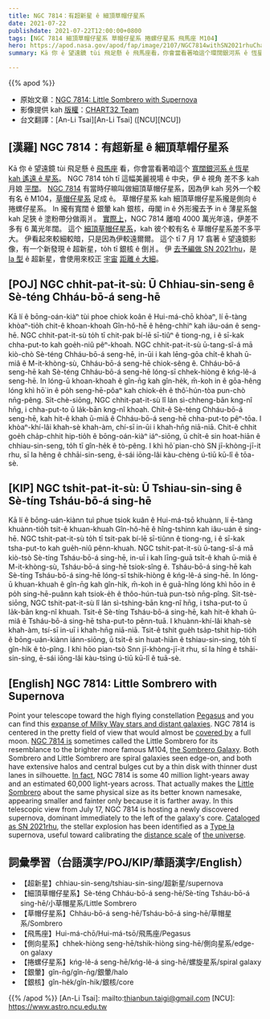 ```yaml
---
title: NGC 7814：有超新星 ê 細頂草帽仔星系
date: 2021-07-22
publishdate: 2021-07-22T12:00:00+0800
tags: [NGC 7814 細頂草帽仔星系 草帽仔星系 捲螺仔星系 飛馬座 M104]
hero: https://apod.nasa.gov/apod/fap/image/2107/NGC7814withSN2021rhuChart32_1024.jpg
summary: Kā 你 ê 望遠鏡 tùi 飛足懸 ê 飛馬座看，你會當看著咱這个環闊銀河系 ê 恆星 kah 遙遠 ê 星系。

---
```


{{% apod %}}

- 原始文章：[NGC 7814: Little Sombrero with Supernova](https://apod.nasa.gov/apod/ap210722.html)
- 影像提供 kah [版權][copyright]：[CHART32 Team](https://www.chart32.de/group)
- 台文翻譯：[An-Li Tsai][An-Li Tsai] ([NCU][NCU])

## [漢羅] NGC 7814：有超新星 ê 細頂草帽仔星系
Kā 你 ê 望遠鏡 tùi 飛足懸 ê [飛馬座][Pegasus] 看，你會當看著咱這个 [寬闊銀河系 ê 恆星 kah 遙遠 ê 星系][expanse of Milky Way stars and distant galaxies]。
NGC 7814 to̍h tī 這幅美麗視場 ê 中央，伊 ê 視角 差不多 kah 月娘 [平闊][covered by]。
[NGC 7814][NGC 7814 is] 有當時仔嘛叫做細頂草帽仔星系，因為伊 kah 另外一个較有名 ê M104，[草帽仔星系][the Sombrero Galaxy] 足成 ê。
草帽仔星系 kah 細頂草帽仔星系攏是側向 ê 捲螺仔星系。
In 攏有寬闊 ê 銀暈 kah 銀核，毋閣 in ê 外形攏去予 in ê 薄星系盤 kah 足狹 ê 塗粉帶分做兩爿。
[實際上][In fact]，NGC 7814 離咱 4000 萬光年遠，伊差不多有 6 萬光年闊。
這个 [細頂草帽仔星系][Little Sombrero]，kah 彼个較有名 ê 草帽仔星系差不多平大。
伊看起來較細較暗，只是因為伊較遠爾爾。
這个 tī 7 月 17 翕著 ê 望遠鏡影像，有一个新發現 ê 超新星，to̍h tī 銀核 ê 倒爿。
伊 [去予編做 SN 2021rhu][Cataloged as SN 2021rhu]，是 [Ia 型][Type Ia] ê 超新星，會使用來校正 [宇宙][the universe] [距離 ê 大細][distance scale]。


## [POJ] NGC chhit-pat-it-sù: Ū Chhiau-sin-seng ê Sè-téng Chháu-bō-á seng-hē
Kā lí ê bōng-oán-kiàⁿ tùi phoe chiok koân ê Hui-má-chō khòaⁿ, lí ē-tàng khòaⁿ-tio̍h chit-ê khoan-khoah Gîn-hô-hē ê hêng-chhiⁿ kah iâu-oán ê seng-hē.
NGC chhit-pat-it-sù to̍h tī chit-pak bí-lē sī-tiûⁿ ê tiong-ng, i ê sī-kak chha-put-to kah goe̍h-niû pêⁿ-khoah.
NGC chhit-pat-it-sù ū-tang-sî-á mā kiò-chò Sè-téng Chháu-bō-á seng-hē, in-ūi i kah lēng-gōa chi̍t-ê khah ū-miâ ê M-it-khòng-sù, Chháu-bō-á seng-hē chiok-sêng ê.
Chháu-bō-á seng-hē kah Sè-téng Chháu-bō-á seng-hē lóng-sī chhek-hiòng ê kńg-lê-á seng-hē.
In lóng-ū khoan-khoah ê gîn-n̄g kah gîn-he̍k, m̄-koh in ê gōa-hêng lóng khì hō͘ in ê po̍h seng-hē-pôaⁿ kah chiok-e̍h ê thô͘-hún-tòa pun-chò nn̄g-pêng.
Si̍t-chè-siōng, NGC chhit-pat-it-sù lî lán sì-chheng-bān kng-nî hn̄g, i chha-put-to ū la̍k-bān kng-nî khoah.
Chit-ê Sè-téng Chháu-bō-á seng-hē, kah hit-ê khah ū-miâ ê Chháu-bō-á seng-hē chha-put-to pêⁿ-tōa.
I khòaⁿ-khí-lâi khah-sè khah-àm, chí-sī in-ūi i khah-hn̄g niā-niā.
Chit-ê chhit goe̍h cha̍p-chhit hip-tio̍h ê bōng-oán-kiàⁿ iáⁿ-siōng, ū chi̍t-ê sin hoat-hiān ê chhiau-sin-seng, to̍h tī gîn-he̍k ê tò-pêng.
I khì hō͘ pian-chò SN jī-khòng-jī-it rhu, sī Ia hêng ê chhāi-sin-seng, ē-sái iōng-lâi kàu-chèng ú-tiū kū-lî ê tōa-sè.




## [KIP]  NGC tshit-pat-it-sù: Ū Tshiau-sin-sing ê Sè-tíng Tsháu-bō-á sing-hē
Kā lí ê bōng-uán-kiànn tuì phue tsiok kuân ê Hui-má-tsō khuànn, lí ē-tàng khuànn-tio̍h tsit-ê khuan-khuah Gîn-hô-hē ê hîng-tshinn kah iâu-uán ê sing-hē.
NGC tshit-pat-it-sù to̍h tī tsit-pak bí-lē sī-tiûnn ê tiong-ng, i ê sī-kak tsha-put-to kah gue̍h-niû pênn-khuah.
NGC tshit-pat-it-sù ū-tang-sî-á mā kiò-tsò Sè-tíng Tsháu-bō-á sing-hē, in-uī i kah līng-guā tsi̍t-ê khah ū-miâ ê M-it-khòng-sù, Tsháu-bō-á sing-hē tsiok-sîng ê.
Tsháu-bō-á sing-hē kah Sè-tíng Tsháu-bō-á sing-hē lóng-sī tshik-hiòng ê kńg-lê-á sing-hē.
In lóng-ū khuan-khuah ê gîn-n̄g kah gîn-hi̍k, m̄-koh in ê guā-hîng lóng khì hōo in ê po̍h sing-hē-puânn kah tsiok-e̍h ê thôo-hún-tuà pun-tsò nn̄g-pîng.
Si̍t-tsè-siōng, NGC tshit-pat-it-sù lî lán sì-tshing-bān kng-nî hn̄g, i tsha-put-to ū la̍k-bān kng-nî khuah.
Tsit-ê Sè-tíng Tsháu-bō-á sing-hē, kah hit-ê khah ū-miâ ê Tsháu-bō-á sing-hē tsha-put-to pênn-tuā.
I khuànn-khí-lâi khah-sè khah-àm, tsí-sī in-uī i khah-hn̄g niā-niā.
Tsit-ê tshit gue̍h tsa̍p-tshit hip-tio̍h ê bōng-uán-kiànn iánn-siōng, ū tsi̍t-ê sin huat-hiān ê tshiau-sin-sing, to̍h tī gîn-hi̍k ê tò-pîng.
I khì hōo pian-tsò Snn jī-khòng-jī-it rhu, sī Ia hîng ê tshāi-sin-sing, ē-sái iōng-lâi kàu-tsìng ú-tiū kū-lî ê tuā-sè.



## [English] NGC 7814: Little Sombrero with Supernova
Point your telescope toward the high flying constellation [Pegasus][Pegasus] and you can find this [expanse of Milky Way stars and distant galaxies][expanse of Milky Way stars and distant galaxies].
NGC 7814 is centered in the pretty field of view that would almost be [covered by][covered by] a full moon.
[NGC 7814 is][NGC 7814 is] sometimes called the Little Sombrero for its resemblance to the brighter more famous M104, [the Sombrero Galaxy][the Sombrero Galaxy].
Both Sombrero and Little Sombrero are spiral galaxies seen edge-on, and both have extensive halos and central bulges cut by a thin disk with thinner dust lanes in silhouette.
[In fact][In fact], NGC 7814 is some 40 million light-years away and an estimated 60,000 light-years across.
That actually makes the [Little Sombrero][Little Sombrero] about the same physical size as its better known namesake, appearing smaller and fainter only because it is farther away.
In this telescopic view from July 17, NGC 7814 is hosting a newly discovered supernova, dominant immediately to the left of the galaxy's core.
[Cataloged as SN 2021rhu][Cataloged as SN 2021rhu], the stellar explosion has been identified as a [Type Ia][Type Ia] supernova, useful toward calibrating the [distance scale][distance scale] of [the universe][the universe].



## 詞彙學習（台語漢字/POJ/KIP/華語漢字/English）

- 【超新星】chhiau-sin-seng/tshiau-sin-sing/超新星/supernova
- 【細頂草帽仔星系】Sè-téng Chháu-bō-á seng-hē/Sè-tíng Tsháu-bō-á sing-hē/小草帽星系/Little Sombrero
- 【草帽仔星系】Chháu-bō-á seng-hē/Tsháu-bō-á sing-hē/草帽星系/Sombrero
- 【飛馬座】Hui-má-chō/Hui-má-tsō/飛馬座/Pegasus
- 【側向星系】chhek-hiòng seng-hē/tshik-hiòng sing-hē/側向星系/edge-on galaxy
- 【捲螺仔星系】kńg-lê-á seng-hē/kńg-lê-á sing-hē/螺旋星系/spiral galaxy
- 【銀暈】gîn-n̄g/gîn-n̄g/銀暈/halo
- 【銀核】gîn-he̍k/gîn-hi̍k/銀核/core




{{% /apod %}}
[An-Li Tsai]: mailto:thianbun.taigi@gmail.com
[NCU]: https://www.astro.ncu.edu.tw

[copyright]: https://apod.nasa.gov/apod/fap/lib/about_apod.html#srapply


[Pegasus]:http://www.ianridpath.com/startales/pegasus.htm
[expanse of Milky Way stars and distant galaxies]:http://www.chart32.de/index.php/component/k2/item/226
[covered by]:https://apod.nasa.gov/apod/ap130801.html
[NGC 7814 is]:http://en.wikipedia.org/wiki/NGC_7814
[the Sombrero Galaxy]:http://www.youtube.com/watch?v=GBB2xQe8nMw
[In fact]:http://arxiv.org/abs/1105.3867
[Little Sombrero]:https://www.nasa.gov/content/goddard/hubbles-little-sombrero
[Cataloged as SN 2021rhu]:https://www.wis-tns.org/object/2021rhu
[Type Ia]:https://en.wikipedia.org/wiki/Type_Ia_supernova
[distance scale]:https://apod.nasa.gov/debate/debate96.html
[the universe]:https://map.gsfc.nasa.gov/universe/uni_expansion.html
